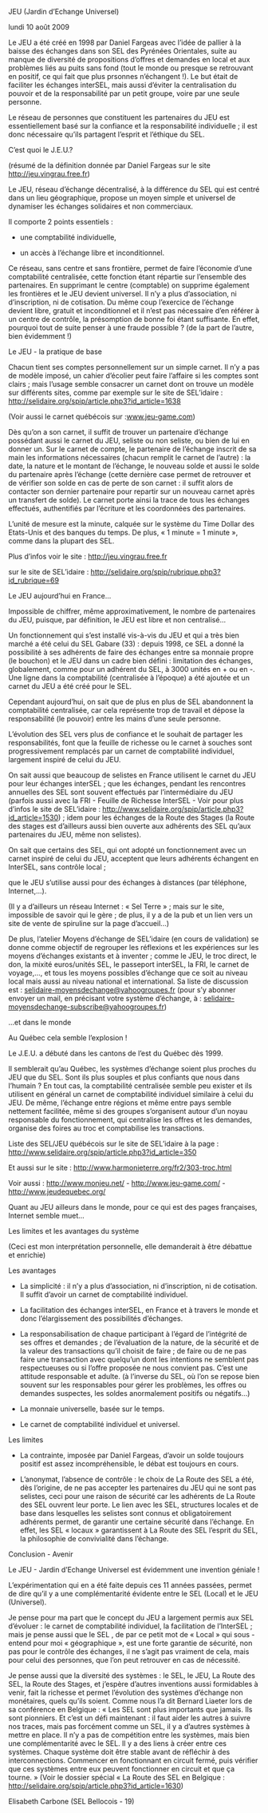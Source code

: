 
JEU (Jardin d’Echange Universel)

lundi 10 août 2009

Le JEU a été créé en 1998 par Daniel Fargeas avec l’idée de pallier à la baisse des échanges dans son SEL des Pyrénées Orientales, suite au manque de diversité de propositions d’offres et demandes en local et aux problèmes liés au puits sans fond (tout le monde ou presque se retrouvant en positif, ce qui fait que plus prsonnes n’échangent !). Le but était de faciliter les échanges interSEL, mais aussi d’éviter la centralisation du pouvoir et de la responsabilité par un petit groupe, voire par une seule personne.

Le réseau de personnes que constituent les partenaires du JEU est essentiellement basé sur la confiance et la responsabilité individuelle ; il est donc nécessaire qu’ils partagent l’esprit et l’éthique du SEL.

C’est quoi le J.E.U.?

(résumé de la définition donnée par Daniel Fargeas sur le site http://jeu.vingrau.free.fr)

Le JEU, réseau d’échange décentralisé, à la différence du SEL qui est centré dans un lieu géographique, propose un moyen simple et universel de dynamiser les échanges solidaires et non commerciaux.

Il comporte 2 points essentiels :

* une comptabilité individuelle,

* un accès à l’échange libre et inconditionnel.

Ce réseau, sans centre et sans frontière, permet de faire l’économie d’une comptabilité centralisée, cette fonction étant répartie sur l’ensemble des partenaires. En supprimant le centre (comptable) on supprime également les frontières et le JEU devient universel. Il n’y a plus d’association, ni d’inscription, ni de cotisation. Du même coup l’exercice de l’échange devient libre, gratuit et inconditionnel et il n’est pas nécessaire d’en référer à un centre de contrôle, la présomption de bonne foi étant suffisante. En effet, pourquoi tout de suite penser à une fraude possible ? (de la part de l’autre, bien évidemment !)

Le JEU - la pratique de base

Chacun tient ses comptes personnellement sur un simple carnet. Il n’y a pas de modèle imposé, un cahier d’écolier peut faire l’affaire si les comptes sont clairs ; mais l’usage semble consacrer un carnet dont on trouve un modèle sur différents sites, comme par exemple sur le site de SEL’idaire :
http://selidaire.org/spip/article.php3?id_article=1638

(Voir aussi le carnet québécois sur :www.jeu-game.com)

Dès qu’on a son carnet, il suffit de trouver un partenaire d’échange possédant aussi le carnet du JEU, seliste ou non seliste, ou bien de lui en donner un.
Sur le carnet de compte, le partenaire de l’échange inscrit de sa main les informations nécessaires (chacun remplit le carnet de l’autre) : la date, la nature et le montant de l’échange, le nouveau solde et aussi le solde du partenaire après l’échange (cette dernière case permet de retrouver et de vérifier son solde en cas de perte de son carnet : il suffit alors de contacter son dernier partenaire pour repartir sur un nouveau carnet après un transfert de solde). Le carnet porte ainsi la trace de tous les échanges effectués, authentifiés par l’écriture et les coordonnées des partenaires.

L’unité de mesure est la minute, calquée sur le système du Time Dollar des Etats-Unis et des banques du temps. De plus, « 1 minute = 1 minute », comme dans la plupart des SEL.

Plus d’infos voir le site : http://jeu.vingrau.free.fr

sur le site de SEL’idaire : http://selidaire.org/spip/rubrique.php3?id_rubrique=69

Le JEU aujourd’hui en France...

Impossible de chiffrer, même approximativement, le nombre de partenaires du JEU, puisque, par définition, le JEU est libre et non centralisé...

Un fonctionnement qui s’est installé vis-à-vis du JEU et qui a très bien marché a été celui du SEL Gabare (33) : depuis 1998, ce SEL a donné la possibilité à ses adhérents de faire des échanges entre sa monnaie propre (le bouchon) et le JEU dans un cadre bien défini : limitation des échanges, globalement, comme pour un adhérent du SEL, à 3000 unités en + ou en -. Une ligne dans la comptabilité (centralisée à l’époque) a été ajoutée et un carnet du JEU a été créé pour le SEL.

Cependant aujourd’hui, on sait que de plus en plus de SEL abandonnent la comptabilité centralisée, car cela représente trop de travail et dépose la responsabilité (le pouvoir) entre les mains d’une seule personne.

L’évolution des SEL vers plus de confiance et le souhait de partager les responsabilités, font que la feuille de richesse ou le carnet à souches sont progressivement remplacés par un carnet de comptabilité individuel, largement inspiré de celui du JEU.

On sait aussi que beaucoup de selistes en France utilisent le carnet du JEU pour leur échanges interSEL ;
que les échanges, pendant les rencontres annuelles des SEL sont souvent effectués par l’intermédiaire du JEU (parfois aussi avec la FRI - Feuille de Richesse InterSEL - Voir pour plus d’infos le site de SEL’idaire : http://www.selidaire.org/spip/article.php3?id_article=1530) ;
idem pour les échanges de la Route des Stages (la Route des stages est d’ailleurs aussi bien ouverte aux adhérents des SEL qu’aux partenaires du JEU, même non selistes).

On sait que certains des SEL, qui ont adopté un fonctionnement avec un carnet inspiré de celui du JEU, acceptent que leurs adhérents échangent en InterSEL, sans contrôle local ;

que le JEU s’utilise aussi pour des échanges à distances (par téléphone, Internet,...).

(Il y a d’ailleurs un réseau Internet : « Sel Terre » ; mais sur le site, impossible de savoir qui le gère ; de plus, il y a de la pub et un lien vers un site de vente de spiruline sur la page d’accueil...)

De plus, l’atelier Moyens d’échange de SEL’idaire (en cours de validation) se donne comme objectif de regrouper les réflexions et les expériences sur les moyens d’échanges existants et à inventer ; comme le JEU, le troc direct, le don, la mixité euros/unités SEL, le passeport interSEL, la FRI, le carnet de voyage,..., et tous les moyens possibles d’échange que ce soit au niveau local mais aussi au niveau national et international. Sa liste de discussion est : selidaire-moyensdechange@yahoogroupes.fr (pour s’y abonner envoyer un mail, en précisant votre système d’échange, à : selidaire-moyensdechange-subscribe@yahoogroupes.fr)

...et dans le monde

Au Québec cela semble l’explosion !

Le J.E.U. a débuté dans les cantons de l’est du Québec dès 1999.

Il semblerait qu’au Québec, les systèmes d’échange soient plus proches du JEU que du SEL. Sont ils plus souples et plus confiants que nous dans l’humain ? En tout cas, la comptabilité centralisée semble peu exister et ils utilisent en général un carnet de comptabilité individuel similaire à celui du JEU. De même, l’échange entre régions et même entre pays semble nettement facilitée, même si des groupes s’organisent autour d’un noyau responsable du fonctionnement, qui centralise les offres et les demandes, organise des foires au troc et comptabilise les transactions.

Liste des SEL/JEU québécois sur le site de SEL’idaire à la page :
http://www.selidaire.org/spip/article.php3?id_article=350

Et aussi sur le site : http://www.harmonieterre.org/fr2/303-troc.html

Voir aussi : http://www.monjeu.net/ - http://www.jeu-game.com/ - http://www.jeudequebec.org/

Quant au JEU ailleurs dans le monde, pour ce qui est des pages françaises, Internet semble muet...

Les limites et les avantages du système

(Ceci est mon interprétation personnelle, elle demanderait à être débattue et enrichie)

Les avantages

- La simplicité : il n’y a plus d’association, ni d’inscription, ni de cotisation. Il suffit d’avoir un carnet de comptabilité individuel.

- La facilitation des échanges interSEL, en France et à travers le monde et donc l’élargissement des possibilités d’échanges.

- La responsabilisation de chaque participant à l’égard de l’intégrité de ses offres et demandes ; de l’évaluation de la nature, de la sécurité et de la valeur des transactions qu’il choisit de faire ; de faire ou de ne pas faire une transaction avec quelqu’un dont les intentions ne semblent pas respectueuses ou si l’offre proposée ne nous convient pas. C’est une attitude responsable et adulte. (à l’inverse du SEL, où l’on se repose bien souvent sur les responsables pour gérer les problèmes, les offres ou demandes suspectes, les soldes anormalement positifs ou négatifs...)

- La monnaie universelle, basée sur le temps.

- Le carnet de comptabilité individuel et universel.

Les limites

- La contrainte, imposée par Daniel Fargeas, d’avoir un solde toujours positif est assez incompréhensible, le débat est toujours en cours.

- L’anonymat, l’absence de contrôle : le choix de La Route des SEL a été, dès l’origine, de ne pas accepter les partenaires du JEU qui ne sont pas selistes, ceci pour une raison de sécurité car les adhérents de La Route des SEL ouvrent leur porte. Le lien avec les SEL, structures locales et de base dans lesquelles les selistes sont connus et obligatoirement adhérents permet, de garantir une certaine sécurité dans l’échange. En effet, les SEL « locaux » garantissent à La Route des SEL l’esprit du SEL, la philosophie de convivialité dans l’échange.

Conclusion - Avenir

Le JEU - Jardin d’Echange Universel est évidemment une invention géniale !

L’expérimentation qui en a été faite depuis ces 11 années passées, permet de dire qu’il y a une complémentarité évidente entre le SEL (Local) et le JEU (Universel).

Je pense pour ma part que le concept du JEU a largement permis aux SEL d’évoluer : le carnet de comptabilité individuel, la facilitation de l’InterSEL ; mais je pense aussi que le SEL , de par ce petit mot de « Local » qui sous -entend pour moi « géographique », est une forte garantie de sécurité, non pas pour le contrôle des échanges, il ne s’agit pas vraiment de cela, mais pour celui des personnes, que l’on peut retrouver en cas de nécessité.

Je pense aussi que la diversité des systèmes : le SEL, le JEU, La Route des SEL, la Route des Stages, et j’espère d’autres inventions aussi formidables à venir, fait la richesse et permet l’évolution des systèmes d’échange non monétaires, quels qu’ils soient. Comme nous l’a dit Bernard Liaeter lors de sa conférence en Belgique : « Les SEL sont plus importants que jamais. Ils sont pionniers. Et c’est un défi maintenant : il faut aider les autres à suivre nos traces, mais pas forcément comme un SEL, il y a d’autres systèmes à mettre en place. Il n’y a pas de compétition entre les systèmes, mais bien une complémentarité avec le SEL. Il y a des liens à créer entre ces systèmes. Chaque système doit être stable avant de réfléchir à des interconnections. Commencer en fonctionnant en circuit fermé, puis vérifier que ces systèmes entre eux peuvent fonctionner en circuit et que ça tourne. » (Voir le dossier spécial « La Route des SEL en Belgique : http://selidaire.org/spip/article.php3?id_article=1630)

Elisabeth Carbone (SEL Bellocois - 19)
